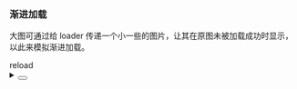 ### 渐进加载

大图可通过给 <yc-tag>loader</yc-tag> 传递一个小一些的图片，让其在原图未被加载成功时显示，以此来模拟渐进加载。

<div class="cell-demo vp-raw">
  <div>
    <yc-button
      type="primary"
      @click="
        () => {
          timestamp = Date.now();
        }
      "
      style="margin-bottom: 20px;">
      reload
    </yc-button>
  </div>
  <yc-image
    width="200"
    height="200"
    :src="`https://p1-arco.byteimg.com/tos-cn-i-uwbnlip3yd/a8c8cdb109cb051163646151a4a5083b.png~tplv-uwbnlip3yd-webp.webp?timestamp=${timestamp}`">
    <template #loader>
      <img
        width="200"
        src="https://p1-arco.byteimg.com/tos-cn-i-uwbnlip3yd/a8c8cdb109cb051163646151a4a5083b.png~tplv-uwbnlip3yd-webp.webp"
        style="filter: blur(5px);" />
    </template>
  </yc-image>
</div>

<script setup>
import { ref } from 'vue';
const timestamp = ref('');
</script>
<details>
<summary>
 <button class="code-btn"  >
    <icon-code />
 </button>
</summary>

```vue
<template>
  <div>
    <yc-button
      type="primary"
      @click="
        () => {
          timestamp = Date.now();
        }
      "
      style="margin-bottom: 20px;">
      reload
    </yc-button>
  </div>
  <yc-image
    width="200"
    height="200"
    :src="`https://p1-arco.byteimg.com/tos-cn-i-uwbnlip3yd/a8c8cdb109cb051163646151a4a5083b.png~tplv-uwbnlip3yd-webp.webp?timestamp=${timestamp}`">
    <template #loader>
      <img
        width="200"
        src="https://p1-arco.byteimg.com/tos-cn-i-uwbnlip3yd/a8c8cdb109cb051163646151a4a5083b.png~tplv-uwbnlip3yd-webp.webp"
        style="filter: blur(5px);" />
    </template>
  </yc-image>
</template>

<script setup>
import { ref } from 'vue';
const timestamp = ref('');
</script>
```

</details>
